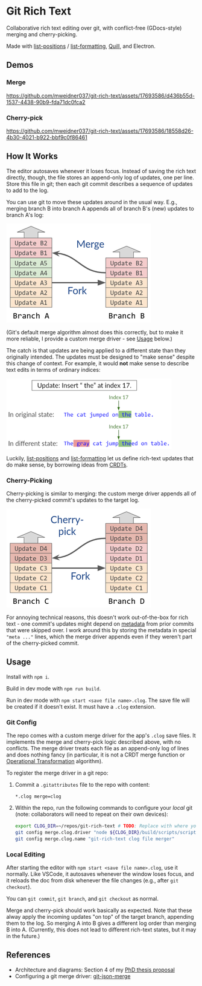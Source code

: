 # Git Rich Text

Collaborative rich text editing over git, with conflict-free (GDocs-style) merging and cherry-picking.

Made with [list-positions](https://github.com/mweidner037/list-positions#readme) / [list-formatting](https://github.com/mweidner037/list-formatting#readme), [Quill](https://quilljs.com/), and Electron.

## Demos

### Merge

https://github.com/mweidner037/git-rich-text/assets/17693586/d436b55d-1537-4438-90b9-fda71dc0fca2

### Cherry-pick

https://github.com/mweidner037/git-rich-text/assets/17693586/18558d26-4b30-4021-b922-bbf9c0f86461

## How It Works

The editor autosaves whenever it loses focus. Instead of saving the rich text directly, though, the file stores an append-only log of updates, one per line. Store this file in git; then each git commit describes a sequence of updates to add to the log.

You can use git to move these updates around in the usual way. E.g., merging branch B into branch A appends all of branch B's (new) updates to branch A's log:

![Merging branch B into branch A](./media/branch_merge.png)

(Git's default merge algorithm almost does this correctly, but to make it more reliable, I provide a custom merge driver - see [Usage](#usage) below.)

The catch is that updates are being applied to a different state than they originally intended. The updates must be designed to "make sense" despite this change of context. For example, it would **not** make sense to describe text edits in terms of ordinary indices:

![Applying an update that references an index may insert at the intuitively wrong index](./media/ot.png)

Luckily, [list-positions](https://github.com/mweidner037/list-positions#readme) and [list-formatting](https://github.com/mweidner037/list-formatting#readme) let us define rich-text updates that do make sense, by borrowing ideas from [CRDTs](https://crdt.tech/).

### Cherry-Picking

Cherry-picking is similar to merging: the custom merge driver appends all of the cherry-picked commit's updates to the target log.

![Cherry-picking a subset of updates from branch D to branch C](./media/branch_cherry_pick.png)

For annoying technical reasons, this doesn't work out-of-the-box for rich text - one commit's updates might depend on [metadata](https://github.com/mweidner037/list-positions?tab=readme-ov-file#managing-metadata) from prior commits that were skipped over. I work around this by storing the metadata in special `"meta ..."` lines, which the merge driver appends even if they weren't part of the cherry-picked commit.

## Usage

Install with `npm i`.

Build in dev mode with `npm run build`.

Run in dev mode with `npm start <save file name>.clog`. The save file will be created if it doesn't exist. It must have a `.clog` extension.

### Git Config

The repo comes with a custom merge driver for the app's `.clog` save files. It implements the merge and cherry-pick logic described above, with no conflicts. The merge driver treats each file as an append-only log of lines and does nothing fancy (in particular, it is not a CRDT merge function or [Operational Transformation](https://en.wikipedia.org/wiki/Operational_transformation) algorithm).

To register the merge driver in a git repo:

1. Commit a `.gitattributes` file to the repo with content:
   ```
   *.clog merge=clog
   ```
2. Within the repo, run the following commands to configure your _local_ git (note: collaborators will need to repeat on their own devices):
   ```bash
   export CLOG_DIR=~/repos/git-rich-text # TODO: Replace with where you cloned the git-rich-text repo.
   git config merge.clog.driver "node ${CLOG_DIR}/build/scripts/scripts/git_merge_driver.js %A %O %B"
   git config merge.clog.name "git-rich-text clog file merger"
   ```

### Local Editing

After starting the editor with `npm start <save file name>.clog`, use it normally. Like VSCode, it autosaves whenever the window loses focus, and it reloads the doc from disk whenever the file changes (e.g., after `git checkout`).

You can `git commit`, `git branch`, and `git checkout` as normal.

Merge and cherry-pick should work basically as expected. <!-- TODO: test rebase. --> Note that these alway apply the incoming updates "on top" of the target branch, appending them to the log. So merging A into B gives a different log order than merging B into A. (Currently, this does not lead to different rich-text states, but it may in the future.)

<!-- TODO: test, then uncomment
### Remote Branches

To sync with a remote branch in a conflict-free way, do `git pull --rebase` and then `git push`. (The `--rebase` ensures that your local updates are applied "on top" of the remote branch: you and your collaborators are appending to the remote log together, not inserting into the middle.)

I don't know how to configure a custom merge driver for GitHub PRs. Instead, locally rebase on top of the target branch just before merging, so that it's a fast-forward on GitHub's end.
-->

## References

- Architecture and diagrams: Section 4 of my [PhD thesis proposal](https://mattweidner.com/assets/pdf/thesis_proposal.pdf)
- Configuring a git merge driver: [git-json-merge](https://github.com/jonatanpedersen/git-json-merge)
